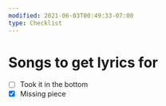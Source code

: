 ```yaml
---
modified: 2021-06-03T00:49:33-07:00
type: Checklist
---
```


# Songs to get lyrics for

- [ ] Took it in the bottom
- [x] Missing piece